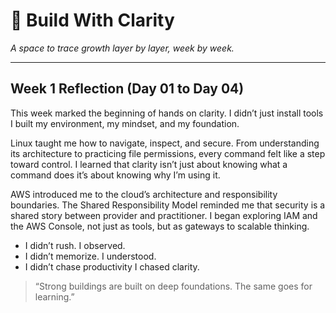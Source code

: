 # 🌿 Build With Clarity  
*A space to trace growth layer by layer, week by week.*

---
## Week 1 Reflection (Day 01 to Day 04)

This week marked the beginning of hands on clarity. I didn’t just install tools I built my environment, my mindset, and my foundation.

Linux taught me how to navigate, inspect, and secure. From understanding its architecture to practicing file permissions, every command felt like a step toward control. I learned that clarity isn’t just about knowing what a command does it’s about knowing why I’m using it.

AWS introduced me to the cloud’s architecture and responsibility boundaries. The Shared Responsibility Model reminded me that security is a shared story between provider and practitioner. I began exploring IAM and the AWS Console, not just as tools, but as gateways to scalable thinking.

- I didn’t rush. I observed.  
- I didn’t memorize. I understood.  
- I didn’t chase productivity I chased clarity.

> “Strong buildings are built on deep foundations. The same goes for learning.”

